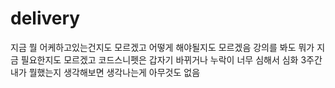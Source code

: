 # delivery
지금 뭘 어케하고있는건지도 모르겠고 어떻게 해야될지도 모르겠음
강의를 봐도 뭐가 지금 필요한지도 모르겠고 코드스니펫은 갑자기 바뀌거나 누락이 너무 심해서 
심화 3주간 내가 뭘했는지 생각해보면 생각나는게 아무것도 없음
